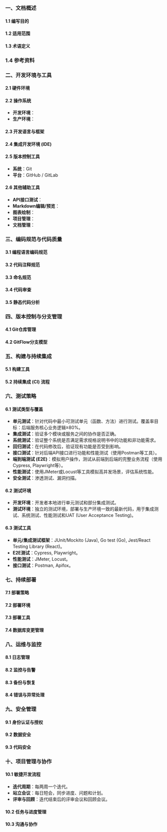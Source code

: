 ### 一、文档概述
#### 1.1 编写目的
#### 1.2 适用范围
#### 1.3 术语定义
### 1.4 参考资料
### 二、开发环境与工具
#### 2.1 硬件环境
#### 2.2 操作系统
- **开发环境**：
- **生产环境**：
#### 2.3 开发语言与框架
#### 2.4 集成开发环境 (IDE)
#### 2.5 版本控制工具
- **系统**：Git
- **平台**：GitHub / GitLab
#### 2.6 其他辅助工具
- **API接口测试**：
- **Markdown编辑/预览**：
- **图表绘制**：
- **项目管理**：
- **文档管理**：
### 三、编码规范与代码质量

#### 3.1 编程语言编码规范
#### 3.2 代码注释规范
#### 3.3 命名规范
#### 3.4 代码审查
#### 3.5 静态代码分析
### 四、版本控制与分支管理

#### 4.1 Git仓库管理
#### 4.2 GitFlow分支模型
### 五、构建与持续集成
#### 5.1 构建工具
#### 5.2 持续集成 (CI) 流程
### 六、测试策略
#### 6.1 测试类型与覆盖
- **单元测试**：针对代码中最小可测试单元（函数、方法）进行测试。覆盖率目标：后端服务核心业务逻辑≥80%。
- **集成测试**：验证多个模块或服务之间的协作是否正确。
- **系统测试**：验证整个系统是否满足需求规格说明书中的功能和非功能需求。
- **回归测试**：在代码修改后，验证现有功能是否受到影响。
- **接口测试**：针对后端API接口进行功能和性能测试（使用Postman等工具）。
- **端到端测试 (E2E)**：模拟用户操作，测试从前端到后端的完整业务流程（使用Cypress, Playwright等）。
- **性能测试**：使用JMeter或Locust等工具模拟高并发场景，评估系统性能。
- **安全测试**：渗透测试、漏洞扫描。
#### 6.2 测试环境
- **开发环境**：开发者本地进行单元测试和部分集成测试。
- **测试环境**：独立的测试环境，部署与生产环境一致的最新代码，用于集成测试、系统测试、性能测试和UAT (User Acceptance Testing)。
#### 6.3 测试工具
- **单元/集成测试框架**：JUnit/Mockito (Java), Go test (Go), Jest/React Testing Library (React)。
- **E2E测试**：Cypress, Playwright。    
- **性能测试**：JMeter, Locust。
- **接口测试**：Postman, Apifox。
### 七、持续部署
#### 7.1 部署策略
#### 7.2 部署环境
#### 7.3 部署工具
#### 7.4 数据库变更管理
### 八、运维与监控

#### 8.1 日志管理
#### 8.2 监控与告警
#### 8.3 备份与恢复
#### 8.4 错误与异常处理
### 九、安全管理
#### 9.1 身份认证与授权
#### 9.2 数据安全
#### 9.3 代码安全
### 十、项目管理与协作
#### 10.1 敏捷开发流程
- **迭代周期**：每两周一个迭代。
- **站立会议**：每日短会，同步进度、问题和计划。
- **评审与回顾**：迭代结束后的评审会议和回顾会议。
#### 10.2 任务与进度管理
#### 10.3 沟通与协作